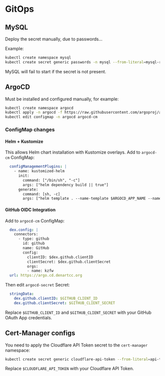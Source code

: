 # GitOps

## MySQL

Deploy the secret manually, due to passwords...

Example:

```bash
kubectl create namespace mysql
kubectl create secret generic passwords -n mysql --from-literal=mysql-root-password=root --from-literal=mysql-password=password
```

MySQL will fail to start if the secret is not present.

## ArgoCD

Must be installed and configured manually, for example:

```bash
kubectl create namespace argocd
kubectl apply -n argocd -f https://raw.githubusercontent.com/argoproj/argo-cd/stable/manifests/install.yaml
kubectl edit configmap -n argocd argocd-cm
```

### ConfigMap changes

#### Helm + Kustomize

This allows Helm chart installation with Kustomize overlays. Add to `argocd-cm` ConfigMap:

```yaml
  configManagementPlugins: |
    - name: kustomized-helm
      init:
        command: ["/bin/sh", "-c"]
        args: ["helm dependency build || true"]
      generate:
        command: [sh, -c]
        args: ["helm template . --name-template $ARGOCD_APP_NAME --namespace $ARGOCD_APP_NAMESPACE --include-crds > all.yaml && kustomize build"]
```

#### GitHub OIDC Integration

Add to `argocd-cm` ConfigMap:

```yaml
  dex.config: |
    connectors:
      - type: github
        id: github
        name: GitHub
        config:
          clientID: $dex.github.clientID
          clientSecret: $dex.github.clientSecret
          orgs:
          - name: kzfw
  url: https://argo.cd.denartcc.org
```

Then edit `argocd-secret` Secret:

```yaml
  stringData:
    dex.github.clientID: $GITHUB_CLIENT_ID
    dex.github.clientSecret: $GITHUB_CLIENT_SECRET
```

Replace `$GITHUB_CLIENT_ID` and `$GITHUB_CLIENT_SECRET` with your GitHub OAuth App credentials.

## Cert-Manager configs

You need to apply the Cloudflare API Token secret to the `cert-manager` namespace:

```bash
kubectl create secret generic cloudflare-api-token --from-literal=api-token=$CLOUDFLARE_API_TOKEN -n cert-manager
```

Replace `$CLOUDFLARE_API_TOKEN` with your Cloudflare API Token.
